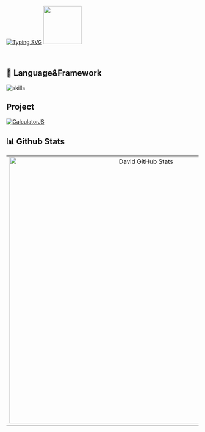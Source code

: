 [![Typing SVG](https://readme-typing-svg.demolab.com?font=Playfair+Display&size=25&duration=4000&pause=100&color=790EF7&center=%E7%9C%9F%E7%9A%84&vCenter=%E9%94%99%E8%AF%AF%E7%9A%84&repeat=%E7%9C%9F%E7%9A%84&random=%E9%94%99%E8%AF%AF%E7%9A%84&width=435&lines=Hello%2C+I'm+David;welcome+to+my+channel;I'm+a+full-stack+developer)](https://git.io/typing-svg)
  <img src="https://user-images.githubusercontent.com/74038190/216649417-9acc58df-9186-4132-ad43-819a57babb67.gif" width="100">
<p align="center">

</br>

## 🔧 Language&Framework
![skills](https://skillicons.dev/icons?i=html,css,js,ts,materialui,react,vite,java,spring,py,django,mysql,git,docker,jenkins,aws,idea,vscode&theme=light)


<h2>Project</h2>
<div align="left">
  <a href="https://github.com/2804622326/appointment-system-project"><img src="https://github-readme-stats.vercel.app/api/pin/?username=2804622326&repo=appointment-system-project&theme=react&hide_border=true&show_icons=True" alt="CalculatorJS" /></a>
  
</div>

## 📊 Github Stats

<p align="center">
<table align="center">
<tr border="none">
<td align="center">
  <!--- stats (start) -->
<!--   <br></br> -->

 <img src="https://github-readme-stats.vercel.app/api/?username=2804622326&show_icons=true&count_private=true&bg_color=00000000&title_color=8A2BE2&text_color=cfcfcf&icon_color=8A2BE2&hide_border=true" alt="David GitHub Stats" width = 700px />
</td>
<td align="center">
   <img src="https://github-readme-stats.vercel.app/api/top-langs/?username=2804622326&langs_count=7&bg_color=00000000&title_color=8A2BE2&text_color=cfcfcf&icon_color=8A2BE2&hide_border=true" alt="David Top Languages" width = 500px />
  </td>
</tr>
</table>
